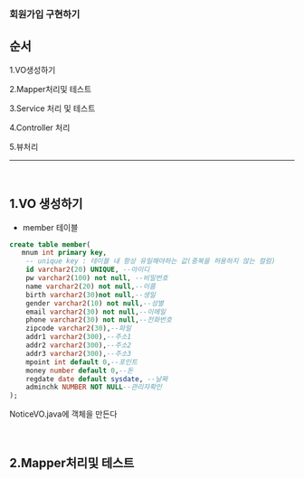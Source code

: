 ### 회원가입 구현하기

순서
---
1.VO생성하기

2.Mapper처리및 테스트

3.Service 처리 및 테스트

4.Controller 처리 

5.뷰처리

---

&nbsp;

1.VO 생성하기
---


- member 테이블
```sql
create table member(
   mnum int primary key, 
    -- unique key : 테이블 내 항상 유일해야하는 값(중복을 허용하지 않는 컬럼)
    id varchar2(20) UNIQUE, --아이디
    pw varchar2(100) not null, --비밀번호
    name varchar2(20) not null,--이름
    birth varchar2(30)not null,--생일
    gender varchar2(10) not null,--성별
    email varchar2(30) not null,--이메일
    phone varchar2(30) not null,--전화번호
    zipcode varchar2(30),--파일
    addr1 varchar2(300),--주소1
    addr2 varchar2(300),--주소2
    addr3 varchar2(300),--주소3
    mpoint int default 0,--포인트
    money number default 0,--돈
    regdate date default sysdate, --날짜
    adminchk NUMBER NOT NULL--관리자확인
);

```

NoticeVO.java에 객체을 만든다




&nbsp;


2.Mapper처리및 테스트
---








